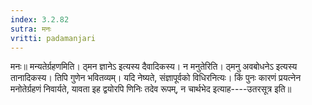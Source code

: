 ```yaml
---
index: 3.2.82
sutra: मनः
vritti: padamanjari
---
```


 मनः॥ मन्यतेर्ग्रहणमिति। ठ्मन ज्ञानेऽ इत्यस्य दैवादिकस्य। न मनुतेरिति। ठ्मनु अवबोधनेऽ इत्यस्य तानादिकस्य। तिपि गुणेन भवितव्यम्। यदि नेष्यते, संज्ञापूर्वको विधिरनित्यः। किं पुनः कारणं प्रयत्नेन मनोतेर्ग्रहणं निवार्यते, यावता इह द्वयोरपि णिनिः तदेव रूपम्, न चार्थभेद इत्याह----उतरसूत्र इति॥